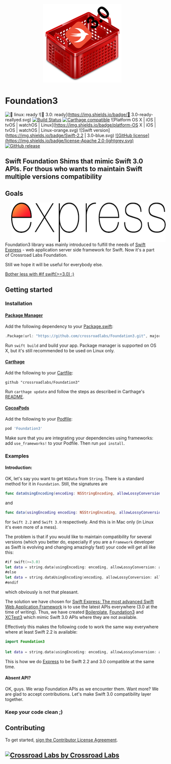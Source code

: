 [<p align="center"><img height=256 alt="Foundation3" src="./logo.png"></p>](#Foundation3)

# Foundation3

![🐧 linux: ready](https://img.shields.io/badge/%F0%9F%90%A7%20linux-ready-red.svg)
![🐤 3.0: ready](https://img.shields.io/badge/🐤 3.0-ready-reallyed.svg)
[![Build Status](https://travis-ci.org/crossroadlabs/Foundation3.svg?branch=master)](https://travis-ci.org/crossroadlabs/Foundation3)
[![Carthage compatible](https://img.shields.io/badge/Carthage-compatible-4BC51D.svg?style=flat)](https://github.com/Carthage/Carthage)
![Platform OS X | iOS | tvOS | watchOS | Linux](https://img.shields.io/badge/platform-OS X | iOS | tvOS | watchOS | Linux-orange.svg)
![Swift version](https://img.shields.io/badge/Swift-2.2 | 3.0-blue.svg)
[![GitHub license](https://img.shields.io/badge/license-Apache 2.0-lightgrey.svg)](https://raw.githubusercontent.com/crossroadlabs/Regex/master/LICENSE)
[![GitHub release](https://img.shields.io/github/release/crossroadlabs/Foundation3.svg)](https://github.com/crossroadlabs/Foundation3/releases)

## Swift Foundation Shims that mimic Swift 3.0 APIs. For thous who wants to maintain Swift multiple versions compatibility

## Goals

[<img align="left" src="https://raw.githubusercontent.com/crossroadlabs/Express/master/logo-full.png" hspace="20" height=128>](https://github.com/crossroadlabs/Express) Foundation3 library was mainly introduced to fulfill the needs of [Swift Express](https://github.com/crossroadlabs/Express) - web application server side framework for Swift. Now it's a part of Crossroad Labs Foundation.

Still we hope it will be useful for everybody else.

[Bother less with #if swift(>=3.0) ;)](#examples)

## Getting started

### Installation

#### [Package Manager](https://swift.org/package-manager/)

Add the following dependency to your [Package.swift](https://github.com/apple/swift-package-manager/blob/master/Documentation/Package.swift.md):

```swift
.Package(url: "https://github.com/crossroadlabs/Foundation3.git", majorVersion: 0)
```

Run ```swift build``` and build your app. Package manager is supported on OS X, but it's still recommended to be used on Linux only.

#### [Carthage](https://github.com/Carthage/Carthage)
Add the following to your [Cartfile](https://github.com/Carthage/Carthage/blob/master/Documentation/Artifacts.md#cartfile):

```
github "crossroadlabs/Foundation3"
```

Run `carthage update` and follow the steps as described in Carthage's [README](https://github.com/Carthage/Carthage#adding-frameworks-to-an-application).

#### [CocoaPods](http://cocoapods.org/)
Add the following to your [Podfile](http://guides.cocoapods.org/using/the-podfile.html):

```rb
pod 'Foundation3'
```

Make sure that you are integrating your dependencies using frameworks: add `use_frameworks!` to your Podfile. Then run `pod install`.

### Examples

#### Introduction:

OK, let's say you want to get `NSData` from `String`. There is a standard method  for it in `Foundation`. Still, the signatures are

```swift
func dataUsingEncoding(encoding: NSStringEncoding, allowLossyConversion: Bool = default) -> NSData?
```
and 

```swift
func data(usingEncoding encoding: NSStringEncoding, allowLossyConversion: Bool = default) -> NSData?
```

for `Swift 2.2` and `Swift 3.0` respectively. And this is in Mac only (in Linux it's even more of a mess).

The problem is that if you would like to maintain compatibility for several versions (which you better do, especially if you are a `Framework` developer as Swift is evolving and changing amazingly fast) your code will get all like this:

```swift
#if swift(>=3.0)
let data = string.data(usingEncoding: encoding, allowLossyConversion: allowLossyConversion)
#else
let data = string.dataUsingEncoding(encoding, allowLossyConversion: allowLossyConversion)
#endif
```

which obviously is not that pleasant.

The solution we have chosen for [Swift Express: The most advanced Swift Web Application Framework](https://github.com/crossroadlabs/Express) is to use the latest APIs everywhere (3.0 at the time of writing). Thus, we have created [Boilerplate](https://github.com/crossroadlabs/Boilerplate), [Foundation3](https://github.com/crossroadlabs/Foundation3) and [XCTest3](https://github.com/crossroadlabs/XCTest3) which mimic Swift 3.0 APIs where they are not available.

Effectively this makes the following code to work the same way everywhere where at least Swift 2.2 is available:

```swift
import Foundation3

let data = string.data(usingEncoding: encoding, allowLossyConversion: allowLossyConversion)
```

This is how we do [Express](https://github.com/crossroadlabs/Express) to be Swift 2.2 and 3.0 compatible at the same time.

#### Absent API?

OK, guys. We wrap Foundation APIs as we encounter them. Want more? We are glad to accept contributions. Let's make Swift 3.0 compatibility layer together.

### Keep your code clean ;)

## Contributing

To get started, <a href="https://www.clahub.com/agreements/crossroadlabs/Foundation3">sign the Contributor License Agreement</a>.

## [![Crossroad Labs](http://i.imgur.com/iRlxgOL.png?1) by Crossroad Labs](http://www.crossroadlabs.xyz/)